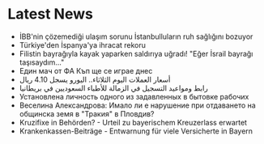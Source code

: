 # Latest News
-  İBB'nin çözemediği ulaşım sorunu İstanbulluların ruh sağlığını bozuyor
-  Türkiye'den İspanya'ya ihracat rekoru
-  Filistin bayrağıyla kayak yaparken saldırıya uğradı! "Eğer İsrail bayrağı taşısaydım..."
-  Един мач от ФА Къп ще се играе днес
-  أسعار العملات اليوم الثلاثاء.. اليورو يسجل 4.10 ريال
-  رابط ومواعيد التسجيل في الزمالة للأطباء السعوديين في بريطانيا
-  Установлена личность одного из задавленных в бытовке рабочих
-  Веселина Александрова: Имало ли е нарушение при отдаването на общинска земя в "Тракия" в Пловдив?
-  Kruzifixe in Behörden? - Urteil zu bayerischem Kreuzerlass erwartet
-  Krankenkassen-Beiträge - Entwarnung für viele Versicherte in Bayern

